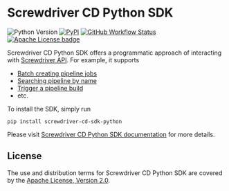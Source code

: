 Screwdriver CD Python SDK
=========================

![Python Version][Python Version Badge]
[![PyPI][PyPI project badge]][PyPI project url]
[![GitHub Workflow Status][GitHub Workflow Status badge]][GitHub Workflow Status URL]
[![Apache License badge]][Apache License URL]

Screwdriver CD Python SDK offers a programmatic approach of interacting with
[Screwdriver API](https://screwdriver-docs.paion-data.dev/user-guide/api). For example, it supports

- [Batch creating pipeline jobs](https://screwdriver-sdk.paion-data.dev/sdk.html#screwdriver_cd_sdk_python.screwdriver_initializer.initialize)
- [Searching pipeline by name](https://screwdriver-sdk.paion-data.dev/sdk.html#screwdriver_cd_sdk_python.screwdriver_initializer.initialize)
- [Trigger a pipeline build](https://screwdriver-sdk.paion-data.dev/sdk.html#screwdriver_cd_sdk_python.screwdriver_initializer.initialize)
- etc.

To install the SDK, simply run

```console
pip install screwdriver-cd-sdk-python
```

Please visit [Screwdriver CD Python SDK documentation](https://screwdriver-sdk.paion-data.dev/) for more details.

License
-------

The use and distribution terms for Screwdriver CD Python SDK are covered by the [Apache License, Version 2.0].

[Apache License badge]: https://img.shields.io/badge/Apache%202.0-F25910.svg?style=for-the-badge&logo=Apache&logoColor=white
[Apache License URL]: https://www.apache.org/licenses/LICENSE-2.0
[Apache License, Version 2.0]: http://www.apache.org/licenses/LICENSE-2.0.html

[GitHub Workflow Status badge]: https://img.shields.io/github/actions/workflow/status/paion-data/screwdriver-cd-sdk-python/ci-cd.yml?logo=github&style=for-the-badge
[GitHub Workflow Status URL]: https://github.com/paion-data/screwdriver-cd-sdk-python/actions/workflows/ci-cd.yml

[Python Version Badge]: https://img.shields.io/badge/Python-3.10-brightgreen?style=for-the-badge&logo=python&logoColor=white

[PyPI project badge]: https://img.shields.io/pypi/v/screwdriver-cd-sdk-python?logo=pypi&logoColor=white&style=for-the-badge
[PyPI project url]: https://pypi.org/project/screwdriver-cd-sdk-python/
